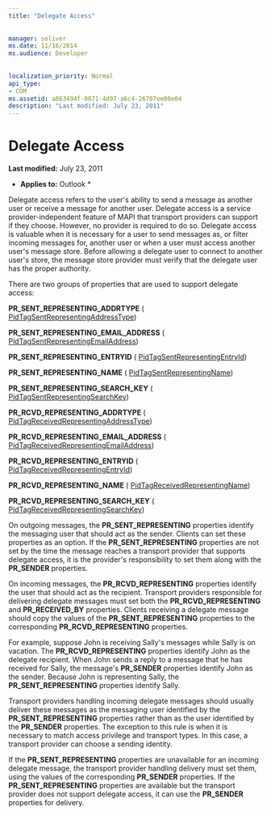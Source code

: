 ```yaml
---
title: "Delegate Access"
 
 
manager: soliver
ms.date: 11/16/2014
ms.audience: Developer
 
 
localization_priority: Normal
api_type:
- COM
ms.assetid: a863494f-0071-4d97-a6c4-26707ee00e04
description: "Last modified: July 23, 2011"
---
```


# Delegate Access

 **Last modified:** July 23, 2011 
  
 * **Applies to:** Outlook * 
  
Delegate access refers to the user's ability to send a message as another user or receive a message for another user. Delegate access is a service provider-independent feature of MAPI that transport providers can support if they choose. However, no provider is required to do so. Delegate access is valuable when it is necessary for a user to send messages as, or filter incoming messages for, another user or when a user must access another user's message store. Before allowing a delegate user to connect to another user's store, the message store provider must verify that the delegate user has the proper authority. 
  
There are two groups of properties that are used to support delegate access:
  
 **PR_SENT_REPRESENTING_ADDRTYPE** ( [PidTagSentRepresentingAddressType](pidtagsentrepresentingaddresstype-canonical-property.md)) 
  
 **PR_SENT_REPRESENTING_EMAIL_ADDRESS** ( [PidTagSentRepresentingEmailAddress](pidtagsentrepresentingemailaddress-canonical-property.md)) 
  
 **PR_SENT_REPRESENTING_ENTRYID** ( [PidTagSentRepresentingEntryId](pidtagsentrepresentingentryid-canonical-property.md)) 
  
 **PR_SENT_REPRESENTING_NAME** ( [PidTagSentRepresentingName](pidtagsentrepresentingname-canonical-property.md)) 
  
 **PR_SENT_REPRESENTING_SEARCH_KEY** ( [PidTagSentRepresentingSearchKey](pidtagsentrepresentingsearchkey-canonical-property.md)) 
  
 **PR_RCVD_REPRESENTING_ADDRTYPE** ( [PidTagReceivedRepresentingAddressType](pidtagreceivedrepresentingaddresstype-canonical-property.md)) 
  
 **PR_RCVD_REPRESENTING_EMAIL_ADDRESS** ( [PidTagReceivedRepresentingEmailAddress](pidtagreceivedrepresentingemailaddress-canonical-property.md)) 
  
 **PR_RCVD_REPRESENTING_ENTRYID** ( [PidTagReceivedRepresentingEntryId](pidtagreceivedrepresentingentryid-canonical-property.md)) 
  
 **PR_RCVD_REPRESENTING_NAME** ( [PidTagReceivedRepresentingName](pidtagreceivedrepresentingname-canonical-property.md)) 
  
 **PR_RCVD_REPRESENTING_SEARCH_KEY** ( [PidTagReceivedRepresentingSearchKey](pidtagreceivedrepresentingsearchkey-canonical-property.md)) 
  
On outgoing messages, the **PR_SENT_REPRESENTING** properties identify the messaging user that should act as the sender. Clients can set these properties as an option. If the **PR_SENT_REPRESENTING** properties are not set by the time the message reaches a transport provider that supports delegate access, it is the provider's responsibility to set them along with the **PR_SENDER** properties. 
  
On incoming messages, the **PR_RCVD_REPRESENTING** properties identify the user that should act as the recipient. Transport providers responsible for delivering delegate messages must set both the **PR_RCVD_REPRESENTING** and **PR_RECEIVED_BY** properties. Clients receiving a delegate message should copy the values of the **PR_SENT_REPRESENTING** properties to the corresponding **PR_RCVD_REPRESENTING** properties. 
  
For example, suppose John is receiving Sally's messages while Sally is on vacation. The **PR_RCVD_REPRESENTING** properties identify John as the delegate recipient. When John sends a reply to a message that he has received for Sally, the message's **PR_SENDER** properties identify John as the sender. Because John is representing Sally, the **PR_SENT_REPRESENTING** properties identify Sally. 
  
Transport providers handling incoming delegate messages should usually deliver these messages as the messaging user identified by the **PR_SENT_REPRESENTING** properties rather than as the user identified by the **PR_SENDER** properties. The exception to this rule is when it is necessary to match access privilege and transport types. In this case, a transport provider can choose a sending identity. 
  
If the **PR_SENT_REPRESENTING** properties are unavailable for an incoming delegate message, the transport provider handling delivery must set them, using the values of the corresponding **PR_SENDER** properties. If the **PR_SENT_REPRESENTING** properties are available but the transport provider does not support delegate access, it can use the **PR_SENDER** properties for delivery. 
  

